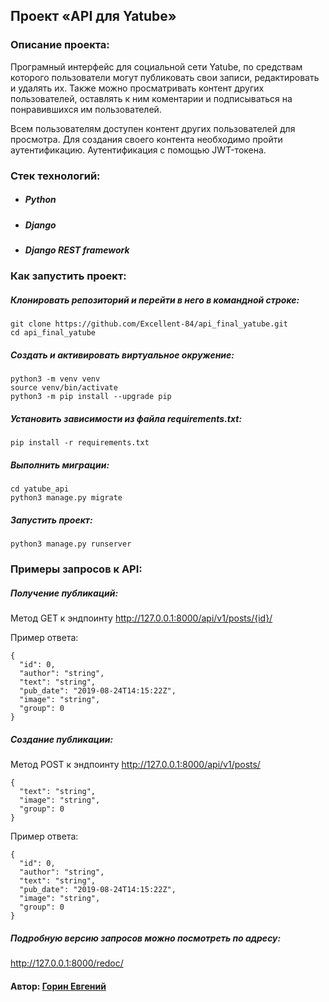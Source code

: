 ## Проект «API для Yatube»

### Описание проекта:

Програмный интерфейс для социальной сети Yatube, по средствам которого 
пользователи могут публиковать свои записи, редактировать и удалять их. 
Также можно просматривать контент других пользователей, оставлять к ним 
коментарии и подписываться на понравившихся им пользователей.

Всем пользователям доступен контент других пользователей для просмотра. 
Для создания своего контента необходимо пройти аутентификацию. 
Аутентификация с помощью JWT-токена.

### Стек технологий:
 * ##### Python
 * ##### Django
 * ##### Django REST framework

### Как запустить проект:

##### Клонировать репозиторий и перейти в него в командной строке:

```
git clone https://github.com/Excellent-84/api_final_yatube.git
cd api_final_yatube
```

##### Cоздать и активировать виртуальное окружение:

```
python3 -m venv venv
source venv/bin/activate
python3 -m pip install --upgrade pip
```

##### Установить зависимости из файла requirements.txt:

```
pip install -r requirements.txt
```

##### Выполнить миграции:

```
cd yatube_api
python3 manage.py migrate
```

##### Запустить проект:

```
python3 manage.py runserver
```


### Примеры запросов к API:

##### Получение публикаций:

Метод GET к эндпоинту   http://127.0.0.1:8000/api/v1/posts/{id}/

Пример ответа:

```
{
  "id": 0,
  "author": "string",
  "text": "string",
  "pub_date": "2019-08-24T14:15:22Z",
  "image": "string",
  "group": 0
}
```

##### Создание публикации:

Метод POST к эндпоинту   http://127.0.0.1:8000/api/v1/posts/

```
{
  "text": "string",
  "image": "string",
  "group": 0
}
```

Пример ответа:

```
{
  "id": 0,
  "author": "string",
  "text": "string",
  "pub_date": "2019-08-24T14:15:22Z",
  "image": "string",
  "group": 0
}
```

##### Подробную версию запросов можно посмотреть по адресу:
http://127.0.0.1:8000/redoc/

#### Автор: [Горин Евгений](https://github.com/Excellent-84)
